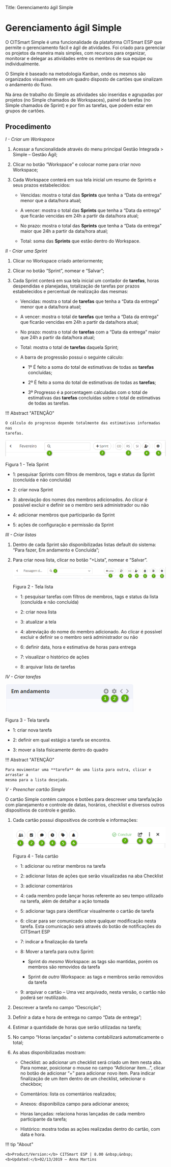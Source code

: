Title: Gerenciamento ágil Simple

# Gerenciamento ágil Simple


O CITSmart Simple é uma funcionalidade da plataforma CITSmart ESP que permite o
gerenciamento fácil e ágil de atividades. Foi criado para gerenciar os projetos
da maneira mais simples, com recursos para organizar, monitorar e delegar as
atividades entre os membros de sua equipe ou individualmente.

O Simple é baseado na metodologia Kanban, onde os mesmos são organizados
visualmente em um quadro disposto de cartões que sinalizam o andamento do fluxo.

Na área de trabalho do Simple as atividades são inseridas e agrupadas por
projetos (no Simple chamados de Workspaces), painel de tarefas (no Simple
chamados de Sprint) e por fim as tarefas, que podem estar em grupos de cartões.

Procedimento
------------

*I - Criar um Workspace*

1.  Acessar a funcionalidade através do menu principal Gestão Integrada \>
    Simple – Gestão Ágil;

2.  Clicar no botão “Workspace” e colocar nome para criar novo Workspace;

3.  Cada Workspace conterá em sua tela inicial um resumo de Sprints e seus
    prazos estabelecidos:

    -   Vencidas: mostra o total das **Sprints** que tenha a “Data da entrega” menor
    que a data/hora atual;

    -   A vencer: mostra o total das **Sprints** que tenha a “Data da entrega” que
    ficarão vencidas em 24h a partir da data/hora atual;

    -   No prazo: mostra o total das **Sprints** que tenha a “Data da entrega” maior
    que 24h a partir da data/hora atual;

    -   Total: soma das **Sprints** que estão dentro do Workspace.


*II - Criar uma Sprint*

1.  Clicar no Workspace criado anteriormente;

2.  Clicar no botão “Sprint”, nomear e “Salvar”;

3.  Cada Sprint conterá em sua tela inicial um contador de **tarefas**, horas
    despendidas e planejadas, totalização de tarefas por prazos estabelecidos e
    percentual de realização das mesmas:

    -   Vencidas: mostra o total de **tarefas** que tenha a “Data da entrega” menor
    que a data/hora atual;

    -   A vencer: mostra o total de **tarefas** que tenha a “Data da entrega” que
    ficarão vencidas em 24h a partir da data/hora atual;

    -   No prazo: mostra o total de **tarefas** com a “Data da entrega” maior que
    24h a partir da data/hora atual;

    -   Total: mostra o total de **tarefas** daquela Sprint;

    -   A barra de progressão possui o seguinte cálculo:

        -   1º É feito a soma do total de estimativas de todas as **tarefas**
            concluídas;

        -   2º É feito a soma do total de estimativas de todas as **tarefas**;

        -   3º Progresso é a porcentagem calculadas com o total de estimativas das
            **tarefas** concluídas sobre o total de estimativas de todas as tarefas.

!!! Abstract "ATENÇÃO"

    O cálculo do progresso depende totalmente das estimativas informadas nas
    tarefas.


![tela sprint](images/figure-1-simple.png)
    
Figura 1 - Tela Sprint


   -   1: pesquisar Sprints com filtros de membros, tags e status da Sprint
    (concluída e não concluída)

   -   2: criar nova Sprint

   -   3: abreviação dos nomes dos membros adicionados. Ao clicar é possível
    excluir e definir se o membro será administrador ou não

   -   4: adicionar membros que participarão da Sprint

   -   5: ações de configuração e permissão da Sprint


*III - Criar listas*

1.  Dentro de cada Sprint são disponibilizadas listas default do sistema: “Para
    fazer, Em andamento e Concluída”;

2.  Para criar nova lista, clicar no botão “+Lista”, nomear e “Salvar”.

    ![tela lista](images/figure-2-simple.png)
    
    Figura 2 - Tela lista


    -   1: pesquisar tarefas com filtros de membros, tags e status da lista
    (concluída e não concluída)

    -   2: criar nova lista

    -   3: atualizar a tela

    -   4: abreviação do nome do membro adicionado. Ao clicar é possível excluir e
    definir se o membro será administrador ou não

    -   6: definir data, hora e estimativa de horas para entrega

    -   7: visualizar o histórico de ações

    -   8: arquivar lista de tarefas

*IV - Criar tarefas*

   ![tela tarefa](images/figure-3-simple.png)
    
   Figura 3 - Tela tarefa


   -   1: criar nova tarefa

   -   2: definir em qual estágio a tarefa se encontra.

   -   3: mover a lista fisicamente dentro do quadro

!!! Abstract "ATENÇÃO"

    Para movimentar uma **tarefa** de uma lista para outra, clicar e arrastar a
    mesma para a lista desejada.

*V - Preencher cartão Simple*

O cartão Simple contém campos e botões para descrever uma tarefa/ação com
planejamento e controle de datas, horários, checklist e diversos outros
dispositivos de controle e gestão.

1.  Cada cartão possui dispositivos de controle e informações:

     ![tela cartão](images/figure-4-simple.png)
    
      Figura 4 - Tela cartão


    -   1: adicionar ou retirar membros na tarefa

    -   2: adicionar listas de ações que serão visualizadas na aba Checklist

    -   3: adicionar comentários

    -   4: cada membro pode lançar horas referente ao seu tempo utilizado na tarefa,
    além de detalhar a ação tomada

    -   5: adicionar tags para identificar visualmente o cartão de tarefa

    -   6: clicar para ser comunicado sobre qualquer modificação nesta tarefa. Esta
    comunicação será através do botão de notificações do CITSmart ESP

    -   7: indicar a finalização da tarefa

    -   8: Mover a tarefa para outra Sprint:

        -   Sprint do *mesmo* Workspace: as tags são mantidas, porém os membros são
            removidos da tarefa

        -   Sprint de *outro* Workspace: as tags e membros serão removidos da tarefa

    -   9: arquivar o cartão – Uma vez arquivado, nesta versão, o cartão não poderá
    ser reutilizado.

1.  Descrever a tarefa no campo “Descrição”;

2.  Definir a data e hora de entrega no campo “Data de entrega”;

3.  Estimar a quantidade de horas que serão utilizadas na tarefa;

4.  No campo “Horas lançadas” o sistema contabilizará automaticamente o total;

5.  As abas disponibilizadas mostram:

    -   Checklist: ao adicionar um checklist será criado um item nesta aba. Para
    nomear, posicionar o mouse no campo “Adicionar item...”, clicar no botão de
    adicionar “+” para adicionar novo item. Para indicar finalização de um item
    dentro de um checklist, selecionar o checkbox;

    -   Comentários: lista os comentários realizados;

    -   Anexos: disponibiliza campo para adicionar anexos;

    -   Horas lançadas: relaciona horas lançadas de cada membro participante da
    tarefa;

    -   Histórico: mostra todas as ações realizadas dentro do cartão, com data e
    hora.

!!! tip "About"

    <b>Product/Version:</b> CITSmart ESP | 8.00 &nbsp;&nbsp;
    <b>Updated:</b>02/13/2019 – Anna Martins


